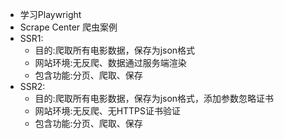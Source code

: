 * 学习Playwright
* Scrape Center 爬虫案例
* SSR1: 
  * 目的:爬取所有电影数据，保存为json格式
  * 网站环境:无反爬、数据通过服务端渲染
  * 包含功能:分页、爬取、保存
* SSR2:
  * 目的:爬取所有电影数据，保存为json格式，添加参数忽略证书
  * 网站环境:无反爬、无HTTPS证书验证
  * 包含功能:分页、爬取、保存
